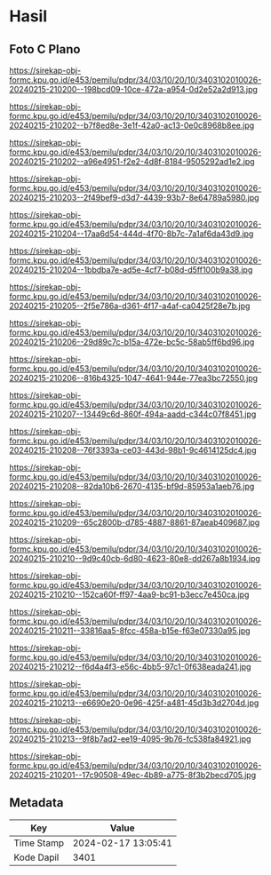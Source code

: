# Hasil

## Foto C Plano

https://sirekap-obj-formc.kpu.go.id/e453/pemilu/pdpr/34/03/10/20/10/3403102010026-20240215-210200--198bcd09-10ce-472a-a954-0d2e52a2d913.jpg

https://sirekap-obj-formc.kpu.go.id/e453/pemilu/pdpr/34/03/10/20/10/3403102010026-20240215-210202--b7f8ed8e-3e1f-42a0-ac13-0e0c8968b8ee.jpg

https://sirekap-obj-formc.kpu.go.id/e453/pemilu/pdpr/34/03/10/20/10/3403102010026-20240215-210202--a96e4951-f2e2-4d8f-8184-9505292ad1e2.jpg

https://sirekap-obj-formc.kpu.go.id/e453/pemilu/pdpr/34/03/10/20/10/3403102010026-20240215-210203--2f49bef9-d3d7-4439-93b7-8e64789a5980.jpg

https://sirekap-obj-formc.kpu.go.id/e453/pemilu/pdpr/34/03/10/20/10/3403102010026-20240215-210204--17aa6d54-444d-4f70-8b7c-7a1af6da43d9.jpg

https://sirekap-obj-formc.kpu.go.id/e453/pemilu/pdpr/34/03/10/20/10/3403102010026-20240215-210204--1bbdba7e-ad5e-4cf7-b08d-d5ff100b9a38.jpg

https://sirekap-obj-formc.kpu.go.id/e453/pemilu/pdpr/34/03/10/20/10/3403102010026-20240215-210205--2f5e786a-d361-4f17-a4af-ca0425f28e7b.jpg

https://sirekap-obj-formc.kpu.go.id/e453/pemilu/pdpr/34/03/10/20/10/3403102010026-20240215-210206--29d89c7c-b15a-472e-bc5c-58ab5ff6bd96.jpg

https://sirekap-obj-formc.kpu.go.id/e453/pemilu/pdpr/34/03/10/20/10/3403102010026-20240215-210206--816b4325-1047-4641-944e-77ea3bc72550.jpg

https://sirekap-obj-formc.kpu.go.id/e453/pemilu/pdpr/34/03/10/20/10/3403102010026-20240215-210207--13449c6d-860f-494a-aadd-c344c07f8451.jpg

https://sirekap-obj-formc.kpu.go.id/e453/pemilu/pdpr/34/03/10/20/10/3403102010026-20240215-210208--76f3393a-ce03-443d-98b1-9c4614125dc4.jpg

https://sirekap-obj-formc.kpu.go.id/e453/pemilu/pdpr/34/03/10/20/10/3403102010026-20240215-210208--82da10b6-2670-4135-bf9d-85953a1aeb76.jpg

https://sirekap-obj-formc.kpu.go.id/e453/pemilu/pdpr/34/03/10/20/10/3403102010026-20240215-210209--65c2800b-d785-4887-8861-87aeab409687.jpg

https://sirekap-obj-formc.kpu.go.id/e453/pemilu/pdpr/34/03/10/20/10/3403102010026-20240215-210210--9d9c40cb-6d80-4623-80e8-dd267a8b1934.jpg

https://sirekap-obj-formc.kpu.go.id/e453/pemilu/pdpr/34/03/10/20/10/3403102010026-20240215-210210--152ca60f-ff97-4aa9-bc91-b3ecc7e450ca.jpg

https://sirekap-obj-formc.kpu.go.id/e453/pemilu/pdpr/34/03/10/20/10/3403102010026-20240215-210211--33816aa5-8fcc-458a-b15e-f63e07330a95.jpg

https://sirekap-obj-formc.kpu.go.id/e453/pemilu/pdpr/34/03/10/20/10/3403102010026-20240215-210212--f6d4a4f3-e56c-4bb5-97c1-0f638eada241.jpg

https://sirekap-obj-formc.kpu.go.id/e453/pemilu/pdpr/34/03/10/20/10/3403102010026-20240215-210213--e6690e20-0e96-425f-a481-45d3b3d2704d.jpg

https://sirekap-obj-formc.kpu.go.id/e453/pemilu/pdpr/34/03/10/20/10/3403102010026-20240215-210213--9f8b7ad2-ee19-4095-9b76-fc538fa84921.jpg

https://sirekap-obj-formc.kpu.go.id/e453/pemilu/pdpr/34/03/10/20/10/3403102010026-20240215-210201--17c90508-49ec-4b89-a775-8f3b2becd705.jpg


## Metadata

| Key        | Value               |
| ---------- | ------------------- |
| Time Stamp | 2024-02-17 13:05:41 |
| Kode Dapil | 3401                |



